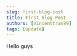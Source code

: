 ```yaml
---
slug: first-blog-post
title: First Blog Post
authors: [vincenttran99]
tags: [update]
---
```


Hello guys
